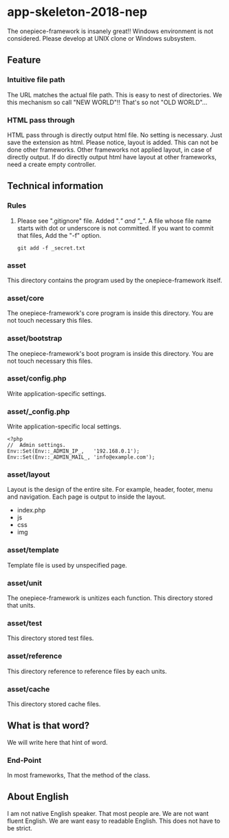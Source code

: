 app-skeleton-2018-nep
===

 The onepiece-framework is insanely great!!
 Windows environment is not considered.
 Please develop at UNIX clone or Windows subsystem.

## Feature

### Intuitive file path

 The URL matches the actual file path.
 This is easy to nest of directories.
 We this mechanism so call "NEW WORLD"!!
 That's so not "OLD WORLD"...

### HTML pass through

 HTML pass through is directly output html file.
 No setting is necessary.
 Just save the extension as html.
 Please notice, layout is added.
 This can not be done other frameworks.
 Other frameworks not applied layout, in case of directly output.
 If do directly output html have layout at other frameworks, need a create empty controller.

## Technical information

### Rules

 1. Please see ".gitignore" file.
    Added ".*" and "_*".
    A file whose file name starts with dot or underscore is not committed.
    If you want to commit that files, Add the "-f" option.
    ```
    git add -f _secret.txt
    ```

### asset

 This directory contains the program used by the onepiece-framework itself.

### asset/core

 The onepiece-framework's core program is inside this directory.
 You are not touch necessary this files.

### asset/bootstrap

 The onepiece-framework's boot program is inside this directory.
 You are not touch necessary this files.

### asset/config.php

 Write application-specific settings.

### asset/_config.php

 Write application-specific local settings.

```
<?php
//	Admin settings.
Env::Set(Env::_ADMIN_IP_,   '192.168.0.1');
Env::Set(Env::_ADMIN_MAIL_, 'info@example.com');
```

### asset/layout

 Layout is the design of the entire site.
 For example, header, footer, menu and navigation.
 Each page is output to inside the layout.

 * index.php
 * js
 * css
 * img

### asset/template

 Template file is used by unspecified page.

### asset/unit

 The onepiece-framework is unitizes each function.
 This directory stored that units.

### asset/test

 This directory stored test files.

### asset/reference

 This directory reference to reference files by each units.

### asset/cache

 This directory stored cache files.

## What is that word?

 We will write here that hint of word.

### End-Point

 In most frameworks, That the method of the class.

## About English

 I am not native English speaker.
 That most people are.
 We are not want fluent English.
 We are want easy to readable English.
 This does not have to be strict.

